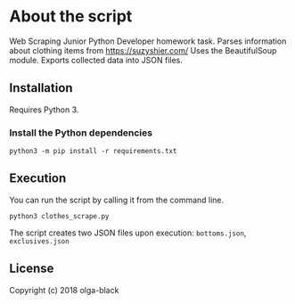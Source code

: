 # About the script

Web Scraping Junior Python Developer homework task.
Parses information about clothing items from https://suzyshier.com/
Uses the BeautifulSoup module.
Exports collected data into JSON files.

## Installation

Requires Python 3.

### Install the Python dependencies

`python3 -m pip install -r requirements.txt`

## Execution

You can run the script by calling it from the command line.

`python3 clothes_scrape.py`

The script creates two JSON files upon execution:
`bottoms.json`, `exclusives.json`

## License
Copyright (c) 2018 olga-black

